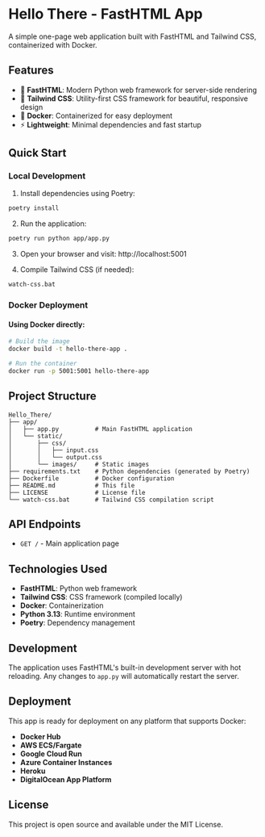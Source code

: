 # Hello There - FastHTML App

A simple one-page web application built with FastHTML and Tailwind CSS, containerized with Docker.

## Features

- 🚀 **FastHTML**: Modern Python web framework for server-side rendering
- 🎨 **Tailwind CSS**: Utility-first CSS framework for beautiful, responsive design
- 🐳 **Docker**: Containerized for easy deployment
- ⚡ **Lightweight**: Minimal dependencies and fast startup

## Quick Start

### Local Development

1. Install dependencies using Poetry:
```bash
poetry install
```

2. Run the application:
```bash
poetry run python app/app.py
```

3. Open your browser and visit: http://localhost:5001

4. Compile Tailwind CSS (if needed):
```bash
watch-css.bat
```

### Docker Deployment

#### Using Docker directly:

```bash
# Build the image
docker build -t hello-there-app .

# Run the container
docker run -p 5001:5001 hello-there-app
```

## Project Structure

```
Hello_There/
├── app/
│   ├── app.py          # Main FastHTML application
│   └── static/
│       ├── css/
│       │   ├── input.css
│       │   └── output.css
│       └── images/     # Static images
├── requirements.txt    # Python dependencies (generated by Poetry)
├── Dockerfile          # Docker configuration
├── README.md           # This file
├── LICENSE             # License file
└── watch-css.bat       # Tailwind CSS compilation script
```

## API Endpoints

- `GET /` - Main application page

## Technologies Used

- **FastHTML**: Python web framework
- **Tailwind CSS**: CSS framework (compiled locally)
- **Docker**: Containerization
- **Python 3.13**: Runtime environment
- **Poetry**: Dependency management

## Development

The application uses FastHTML's built-in development server with hot reloading. Any changes to `app.py` will automatically restart the server.

## Deployment

This app is ready for deployment on any platform that supports Docker:

- **Docker Hub**
- **AWS ECS/Fargate**
- **Google Cloud Run**
- **Azure Container Instances**
- **Heroku**
- **DigitalOcean App Platform**

## License

This project is open source and available under the MIT License.